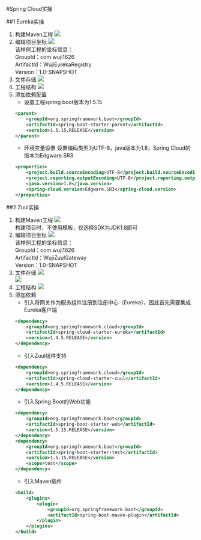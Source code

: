 #Spring Cloud实操

##1 Eureka实操
1. 构建Maven工程
![](img/EurekaPJ.png)  
2. 编辑项目坐标
![](img/EurekaCoordinate.png)  
该样例工程的坐标信息：  
GroupId：com.wuji1626  
ArtifactId：WujiEurekaRegistry  
Version：1.0-SNAPSHOT  
3. 文件存储
![](img/EurekaPJLocation.png)  
4. 工程结构
![](img/EurekaPJStructure.png)  
5. 添加依赖配置
	- 设置工程spring boot版本为1.5.15
	~~~xml
    <parent>
    	<groupId>org.springframework.boot</groupId>
    	<artifactId>spring-boot-starter-parent</artifactId>
    	<version>1.5.15.RELEASE</version>
	</parent>
    ~~~
	- 环境变量设置
	设置编码类型为UTF-8，java版本为1.8，Spring Cloud的版本为Edgware.SR3
    ~~~xml
    <properties>
    	<project.build.sourceEncoding>UTF-8</project.build.sourceEncoding>
    	<project.reporting.outputEncoding>UTF-8</project.reporting.outputEncoding>
    	<java.version>1.8</java.version>
    	<spring-cloud.version>Edgware.SR3</spring-cloud.version>
	</properties>
    ~~~

##2 Zuul实操
1. 构建Maven工程
![](img/ZuulmavenPJ.png)  
构建项目时，不使用模板，仅选择SDK为JDK1.8即可  
2. 编辑项目坐标
![](img/ZuulMavenCoordinate.png)  
该样例工程的坐标信息：  
GroupId：com.wuji1626  
ArtifactId：WujiZuulGateway  
Version：1.0-SNAPSHOT  
3. 文件存储
![](img/ZuulPJLocation.png)  
![](img/ZuulNewPJLocation.png)  
4. 工程结构
![](img/ZuulPJStructure.png)  
5. 添加依赖
	- 引入将网关作为服务组件注册到注册中心（Eureka），因此首先需要集成Eureka客户端  
	~~~xml
    <dependency>
        <groupId>org.springframework.cloud</groupId>
        <artifactId>spring-cloud-starter-eureka</artifactId>
        <version>1.4.5.RELEASE</version>
    </dependency>
    ~~~
	- 引入Zuul组件支持
	~~~xml
    <dependency>
        <groupId>org.springframework.cloud</groupId>
        <artifactId>spring-cloud-starter-zuul</artifactId>
        <version>1.4.5.RELEASE</version>
    </dependency>
    ~~~
	- 引入Spring Boot的Web功能
	~~~ xml
    <dependency>
        <groupId>org.springframework.boot</groupId>
        <artifactId>spring-boot-starter-web</artifactId>
        <version>1.5.15.RELEASE</version>
    </dependency>
    <dependency>
        <groupId>org.springframework.boot</groupId>
        <artifactId>spring-boot-starter-test</artifactId>
        <version>1.5.15.RELEASE</version>
        <scope>test</scope>
    </dependency>
    ~~~
	- 引入Maven插件
	~~~xml
    <build>
        <plugins>
            <plugin>
                <groupId>org.springframework.boot</groupId>
                <artifactId>spring-boot-maven-plugin</artifactId>
            </plugin>
        </plugins>
    </build>
    ~~~
    